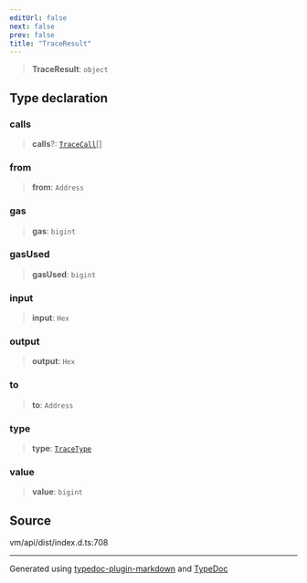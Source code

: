 ```yaml
---
editUrl: false
next: false
prev: false
title: "TraceResult"
---
```


> **TraceResult**: `object`

## Type declaration

### calls

> **calls**?: [`TraceCall`](/generated/type-aliases/tracecall/)[]

### from

> **from**: `Address`

### gas

> **gas**: `bigint`

### gasUsed

> **gasUsed**: `bigint`

### input

> **input**: `Hex`

### output

> **output**: `Hex`

### to

> **to**: `Address`

### type

> **type**: [`TraceType`](/generated/type-aliases/tracetype/)

### value

> **value**: `bigint`

## Source

vm/api/dist/index.d.ts:708

***
Generated using [typedoc-plugin-markdown](https://www.npmjs.com/package/typedoc-plugin-markdown) and [TypeDoc](https://typedoc.org/)

